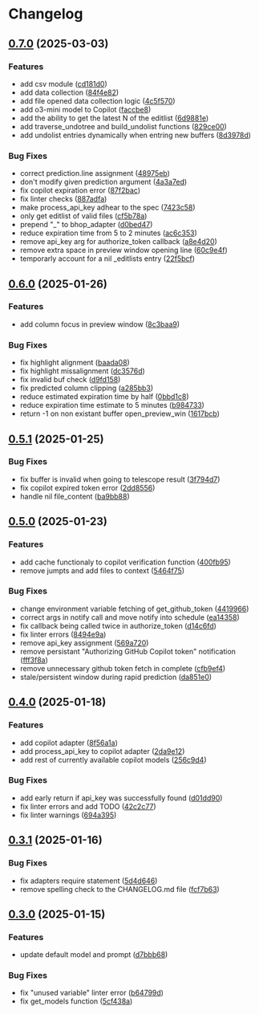 # Changelog

## [0.7.0](https://github.com/PLAZMAMA/bunnyhop.nvim/compare/v0.6.0...v0.7.0) (2025-03-03)


### Features

* add csv module ([cd181d0](https://github.com/PLAZMAMA/bunnyhop.nvim/commit/cd181d0e70f324f48845e471827e2a5774d7839f))
* add data collection ([84f4e82](https://github.com/PLAZMAMA/bunnyhop.nvim/commit/84f4e82e590c1cb7f8cdbabaf1a427f6d516d110))
* add file opened data collection logic ([4c5f570](https://github.com/PLAZMAMA/bunnyhop.nvim/commit/4c5f570b43bf6b11e9a2a72a9a5ee8d0572d6817))
* add o3-mini model to Copilot ([faccbe8](https://github.com/PLAZMAMA/bunnyhop.nvim/commit/faccbe8d06d2c2bf961b882ec7dc998f15940091))
* add the ability to get the latest N of the editlist ([6d9881e](https://github.com/PLAZMAMA/bunnyhop.nvim/commit/6d9881e8e249e30005db2cad891681a7c196abe4))
* add traverse_undotree and build_undolist functions ([829ce00](https://github.com/PLAZMAMA/bunnyhop.nvim/commit/829ce001b5a5be11d0381a81709dff7ff3924bc8))
* add undolist entries dynamically when entring new buffers ([8d3978d](https://github.com/PLAZMAMA/bunnyhop.nvim/commit/8d3978d57be1eabe8aa11b4ac0e2fc930208503f))


### Bug Fixes

* correct prediction.line assignment ([48975eb](https://github.com/PLAZMAMA/bunnyhop.nvim/commit/48975ebf456b03210e3aa6eb2211e2b000337a59))
* don't modify given prediction argument ([4a3a7ed](https://github.com/PLAZMAMA/bunnyhop.nvim/commit/4a3a7ed6d3e8fe7bd804d285b0cb660e07bf584d))
* fix copilot expiration error ([87f2bac](https://github.com/PLAZMAMA/bunnyhop.nvim/commit/87f2bac8c8ece9963133518f0ae8cb76a9c1c8e5))
* fix linter checks ([887adfa](https://github.com/PLAZMAMA/bunnyhop.nvim/commit/887adfab69317843e64a310263bd45258a1eeac8))
* make process_api_key adhear to the spec ([7423c58](https://github.com/PLAZMAMA/bunnyhop.nvim/commit/7423c584dbb465ba132f982084fad79cf1f775e2))
* only get editlist of valid files ([cf5b78a](https://github.com/PLAZMAMA/bunnyhop.nvim/commit/cf5b78a4db69b61b5f8a1cee8da2948536f2b791))
* prepend "_" to bhop_adapter ([d0bed47](https://github.com/PLAZMAMA/bunnyhop.nvim/commit/d0bed4771bf0b4d54e9b2547e36d683e3e6a6414))
* reduce expiration time from 5 to 2 minutes ([ac6c353](https://github.com/PLAZMAMA/bunnyhop.nvim/commit/ac6c353a6b21c90d305bad05ace7537e982afdbe))
* remove api_key arg for authorize_token callback ([a8e4d20](https://github.com/PLAZMAMA/bunnyhop.nvim/commit/a8e4d207f664111b659a719f7eeff6d580b21d28))
* remove extra space in preview window opening line ([60c9e4f](https://github.com/PLAZMAMA/bunnyhop.nvim/commit/60c9e4f5b7558553e346edce443cd0b837de7d61))
* temporarly account for a nil _editlists entry ([22f5bcf](https://github.com/PLAZMAMA/bunnyhop.nvim/commit/22f5bcf74b31f956353eb910460a4c52a613baf9))

## [0.6.0](https://github.com/PLAZMAMA/bunnyhop.nvim/compare/v0.5.1...v0.6.0) (2025-01-26)


### Features

* add column focus in preview window ([8c3baa9](https://github.com/PLAZMAMA/bunnyhop.nvim/commit/8c3baa9787ace3effb0ffbea2531faf6de5ead2b))


### Bug Fixes

* fix highlight alignment ([baada08](https://github.com/PLAZMAMA/bunnyhop.nvim/commit/baada08f0d315ed4c7a742477d4be9be420ffe41))
* fix highlight missalignment ([dc3576d](https://github.com/PLAZMAMA/bunnyhop.nvim/commit/dc3576de7b4d9664044a651bcbc27c31aea1ca71))
* fix invalid buf check ([d9fd158](https://github.com/PLAZMAMA/bunnyhop.nvim/commit/d9fd158d745931db209a9275b94b0c245c1f3686))
* fix predicted column clipping ([a285bb3](https://github.com/PLAZMAMA/bunnyhop.nvim/commit/a285bb31a31b209eee4eebcc13f4f20633f84d05))
* reduce estimated expiration time by half ([0bbd1c8](https://github.com/PLAZMAMA/bunnyhop.nvim/commit/0bbd1c8a2d18db80bcc03cb4f4f12ac683a974de))
* reduce expiration time estimate to 5 minutes ([b984733](https://github.com/PLAZMAMA/bunnyhop.nvim/commit/b9847332f9f40dcfb624a22c3d0a90658ec6aedd))
* return -1 on non existant buffer open_preview_win ([1617bcb](https://github.com/PLAZMAMA/bunnyhop.nvim/commit/1617bcb16e9c7e8955deb3b698adbaf91587b91c))

## [0.5.1](https://github.com/PLAZMAMA/bunnyhop.nvim/compare/v0.5.0...v0.5.1) (2025-01-25)


### Bug Fixes

* fix buffer is invalid when going to telescope result ([3f794d7](https://github.com/PLAZMAMA/bunnyhop.nvim/commit/3f794d7bcc4220cc4cab2033756038e6fbc2f787))
* fix copilot expired token error ([2dd8556](https://github.com/PLAZMAMA/bunnyhop.nvim/commit/2dd8556a4b8658f67b2ee9f422d05d1a063a3072))
* handle nil file_content ([ba9bb88](https://github.com/PLAZMAMA/bunnyhop.nvim/commit/ba9bb880ba8260713deb0345fa55b06ee9b8f024))

## [0.5.0](https://github.com/PLAZMAMA/bunnyhop.nvim/compare/v0.4.0...v0.5.0) (2025-01-23)


### Features

* add cache functionaly to copilot verification function ([400fb95](https://github.com/PLAZMAMA/bunnyhop.nvim/commit/400fb95a9eac3cc7d69773769dc9850ae1c90ca9))
* remove jumpts and add files to context ([5464f75](https://github.com/PLAZMAMA/bunnyhop.nvim/commit/5464f753b1ed6655596b82b532b383a9a1ec8b84))


### Bug Fixes

* change environment variable fetching of get_github_token ([4419966](https://github.com/PLAZMAMA/bunnyhop.nvim/commit/4419966a48589f06695c84637cd9c78293d9b8c7))
* correct args in notify call and move notify into schedule ([ea14358](https://github.com/PLAZMAMA/bunnyhop.nvim/commit/ea143584627348a736075e45ff143c7ea86571cd))
* fix callback being called twice in authorize_token ([d14c6fd](https://github.com/PLAZMAMA/bunnyhop.nvim/commit/d14c6fd3cdc4d14b0d83dc1d59c1467c1d1f1ad6))
* fix linter errors ([8494e9a](https://github.com/PLAZMAMA/bunnyhop.nvim/commit/8494e9aa02896a3f8b16190783461c57055993d2))
* remove api_key assignment ([569a720](https://github.com/PLAZMAMA/bunnyhop.nvim/commit/569a720035f50879c25126b7e1508f5c91a2c730))
* remove persistant "Authorizing GitHub Copilot token" notification ([fff3f8a](https://github.com/PLAZMAMA/bunnyhop.nvim/commit/fff3f8ad540f11f77181808f1499f33f54fc13e9))
* remove unnecessary github token fetch in complete ([cfb9ef4](https://github.com/PLAZMAMA/bunnyhop.nvim/commit/cfb9ef4ff14f995c1a714963ca1c328a9a184ee6))
* stale/persistent window during rapid prediction ([da851e0](https://github.com/PLAZMAMA/bunnyhop.nvim/commit/da851e042aeac1a76656c3becd064a794ac113a2))

## [0.4.0](https://github.com/PLAZMAMA/bunnyhop.nvim/compare/v0.3.1...v0.4.0) (2025-01-18)


### Features

* add copilot adapter ([8f56a1a](https://github.com/PLAZMAMA/bunnyhop.nvim/commit/8f56a1ad794a0b59dad77c676a3f2574667514a1))
* add process_api_key to copilot adapter ([2da9e12](https://github.com/PLAZMAMA/bunnyhop.nvim/commit/2da9e1266e2f75fd853ea96c2d53bb57202e72a9))
* add rest of currently available copilot models ([256c9d4](https://github.com/PLAZMAMA/bunnyhop.nvim/commit/256c9d463069702feaebfbf59376decbcdf128c8))


### Bug Fixes

* add early return if api_key was successfully found ([d01dd90](https://github.com/PLAZMAMA/bunnyhop.nvim/commit/d01dd90037af7b1e3357c5c6c57b9a99342b8c63))
* fix linter errors and add TODO ([42c2c77](https://github.com/PLAZMAMA/bunnyhop.nvim/commit/42c2c77ed871f72a3ee96f4fb5e931e2a390e578))
* fix linter warnings ([694a395](https://github.com/PLAZMAMA/bunnyhop.nvim/commit/694a395151080e537e5ecfd386d22587abc9319d))

## [0.3.1](https://github.com/PLAZMAMA/bunnyhop.nvim/compare/v0.3.0...v0.3.1) (2025-01-16)


### Bug Fixes

* fix adapters require statement ([5d4d646](https://github.com/PLAZMAMA/bunnyhop.nvim/commit/5d4d646358e154405172f2455863ea650b25411a))
* remove spelling check to the CHANGELOG.md file ([fcf7b63](https://github.com/PLAZMAMA/bunnyhop.nvim/commit/fcf7b63a015493154b9987b9c29851437787c323))

## [0.3.0](https://github.com/PLAZMAMA/bunnyhop.nvim/compare/v0.2.0...v0.3.0) (2025-01-15)


### Features

* update default model and prompt ([d7bbb68](https://github.com/PLAZMAMA/bunnyhop.nvim/commit/d7bbb686a82ca60c1bff6cd2bd92318dabd2feed))


### Bug Fixes

* fix "unused variable" linter error ([b64799d](https://github.com/PLAZMAMA/bunnyhop.nvim/commit/b64799db00e55d1dd336ee39fd86f65b2e0a3219))
* fix get_models function ([5cf438a](https://github.com/PLAZMAMA/bunnyhop.nvim/commit/5cf438a6c34ba5c46a5c12f6297346e37be23c8f))

